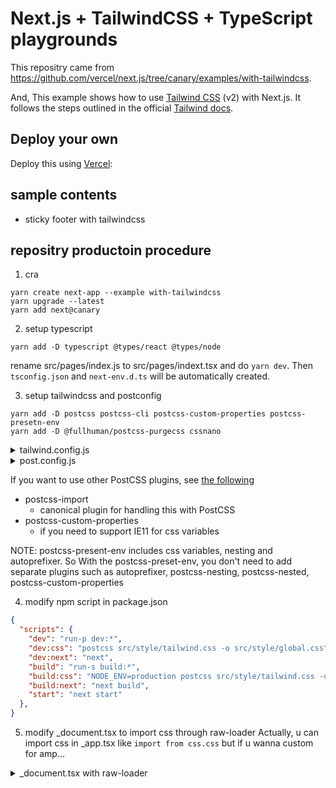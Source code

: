 # Next.js + TailwindCSS + TypeScript playgrounds
This repositry came from https://github.com/vercel/next.js/tree/canary/examples/with-tailwindcss.

And, This example shows how to use [Tailwind CSS](https://tailwindcss.com/) (v2) with Next.js. It follows the steps outlined in the official [Tailwind docs](https://tailwindcss.com/docs/guides/nextjs).

## Deploy your own

Deploy this using [Vercel](https://vercel.com?utm_source=github&utm_medium=readme&utm_campaign=next-example):

<!-- [![Deploy with Vercel](https://vercel.com/button)](https://vercel.com/new/git/external?repository-url=https://github.com/vercel/next.js/tree/canary/examples/with-tailwindcss&project-name=with-tailwindcss&repository-name=with-tailwindcss) -->

## sample contents
- sticky footer with tailwindcss


## repositry productoin procedure
1. cra

```
yarn create next-app --example with-tailwindcss
yarn upgrade --latest
yarn add next@canary
```

2. setup typescript

```
yarn add -D typescript @types/react @types/node
```
rename src/pages/index.js to src/pages/indext.tsx and do `yarn dev`. Then `tsconfig.json` and `next-env.d.ts` will be automatically created.

3. setup tailwindcss and postconfig

```
yarn add -D postcss postcss-cli postcss-custom-properties postcss-presetn-env
yarn add -D @fullhuman/postcss-purgecss cssnano
```

<details><summary>tailwind.config.js</summary><div>

```js
module.exports = {
  purge: ['./src/pages/**/*.{js,ts,jsx,tsx}', './src/components/**/*.{js,ts,jsx,tsx}'],
  darkMode: false, // or 'media' or 'class'
  theme: {
    extend: {},
  },
  variants: {
    extend: {},
  },
  plugins: [],
}
```

</div></details>

<details><summary>post.config.js</summary><div>

https://github.com/vercel/next.js/issues/10117#issuecomment-575263084

```js
module.exports = {
  plugins: {
    tailwindcss: {},
    ...(process.env.NODE_ENV === 'production') && {
      autoprefixer: {},
      '@fullhuman/postcss-purgecss': {
        content: ['./src/pages/**/*.{js,jsx,ts,tsx}', './src/components/**/*.{js,jsx,ts,tsx}'],
        defaultExtractor: content => content.match(/[A-Za-z0-9-_:/]+/g) || [],
      },
      'postcss-custom-properties': {},
      'postcss-preset-env': { stage: 1 },
      cssnano: { preset: 'default' },
    }
  },
}
```

</div></details>


If you want to use other PostCSS plugins, see [the following](https://tailwindcss.com/docs/using-with-preprocessors)

- postcss-import
  - canonical plugin for handling this with PostCSS
- postcss-custom-properties
  - if you need to support IE11 for css variables

NOTE: postcss-present-env includes css variables, nesting and autoprefixer. So With the postcss-preset-env, you don't need to add separate plugins such as autoprefixer, postcss-nesting, postcss-nested, postcss-custom-properties

4. modify npm script in package.json

```json
{
  "scripts": {
    "dev": "run-p dev:*",
    "dev:css": "postcss src/style/tailwind.css -o src/style/global.css",
    "dev:next": "next",
    "build": "run-s build:*",
    "build:css": "NODE_ENV=production postcss src/style/tailwind.css -o src/style/bundle.min.css",
    "build:next": "next build",
    "start": "next start"
  },
}
```

5. modify _document.tsx to import css through raw-loader
Actually, u can import css in _app.tsx like `import from css.css` but if u wanna custom for amp...

<details><summary>_document.tsx with raw-loader</summary><div>

```ts
// @ts-ignore
import devCss from '!raw-loader!../style/global.css'
// @ts-ignore
import buildCss from '!raw-loader!../style/bundle.min.css'
const cssFile = process.env.NODE_ENV === 'development' ? devCss : buildCss

class MyDocument extends Document {
  static async getInitialProps(ctx: DocumentContext) {
    const page = ctx.renderPage((App) => (props) => <App {...props} />)
    const initialProps: any = await Document.getInitialProps(ctx)
    return {
      ...page,
      styles: [
        ...initialProps.styles,
        <style key='custom'
          dangerouslySetInnerHTML={{ __html: cssFile }}
        />
      ]}}
  // ...
}

export default MyDocument
```

</div></details>
